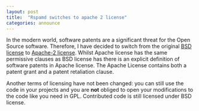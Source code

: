 ```yaml
---
layout: post
title:  "Rspamd switches to apache 2 license"
categories: announce
---
```


In the modern world, software patents are a significant threat for the Open Source software. Therefore, I have decided to switch from the original [BSD license](https://opensource.org/license/BSD-2-Clause) to [Apache-2 license](https://opensource.org/license/apache-2-0).
Whilst Apache license has the same permissive clauses as BSD license has there is an explicit definition of software patents in Apache license. The Apache License contains both a patent grant and a patent retaliation clause.

Another terms of licensing have not been changed: you can still use the code in your projects and you are **not** obliged to open your modifications to the code like you need in GPL. Contributed code is still licensed under BSD license.
